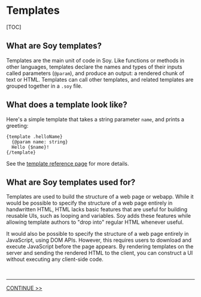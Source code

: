# Templates

[TOC]

## What are Soy templates?

Templates are the main unit of code in Soy. Like functions or methods in other
languages, templates declare the names and types of their inputs called
parameters (`@param`), and produce an output: a rendered chunk of text or HTML.
Templates can call other templates, and related templates are grouped together
in a `.soy` file.

## What does a template look like?

Here's a simple template that takes a string parameter `name`, and prints a
greeting:

```soy
{template .helloName}
  {@param name: string}
  Hello {$name}!
{/template}
```

See the [template reference page](../reference/templates.md) for more details.

## What are Soy templates used for?

Templates are used to build the structure of a web page or webapp. While it
would be possible to specify the structure of a web page entirely in handwritten
HTML, HTML lacks basic features that are useful for building reusable UIs, such
as looping and variables. Soy adds these features while allowing template
authors to "drop into" regular HTML whenever useful.

It would also be possible to specify the structure of a web page entirely in
JavaScript, using DOM APIs. However, this requires users to download and execute
JavaScript before the page appears. By rendering templates on the server and
sending the rendered HTML to the client, you can construct a UI without
executing any client-side code.

<br>

--------------------------------------------------------------------------------

<section class="nextButton"><a href="commands.md">CONTINUE >></a></section>

<br>
